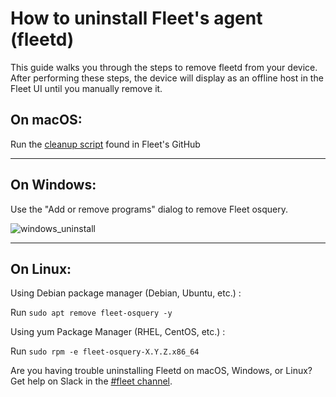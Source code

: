 # How to uninstall Fleet's agent (fleetd)

This guide walks you through the steps to remove fleetd from your device. After performing these steps, the device will display as an offline host in the Fleet UI until you manually remove it.

## On macOS:
Run the [cleanup script](https://github.com/fleetdm/fleet/blob/main/orbit/tools/cleanup/cleanup_macos.sh) found in Fleet's GitHub 

---

## On Windows:
Use the "Add or remove programs" dialog to remove Fleet osquery.

![windows_uninstall](https://github.com/user-attachments/assets/4140e62b-f67a-4df6-85b0-430c2c624881)

---

## On Linux:

Using Debian package manager (Debian, Ubuntu, etc.) :

Run ```sudo apt remove fleet-osquery -y```

Using yum Package Manager (RHEL, CentOS, etc.) :

Run ```sudo rpm -e fleet-osquery-X.Y.Z.x86_64```

Are you having trouble uninstalling Fleetd on macOS, Windows, or Linux? Get help on Slack in the [#fleet channel](https://fleetdm.com/slack).

<meta name="category" value="guides">
<meta name="authorFullName" value="Eric Shaw">
<meta name="authorGitHubUsername" value="eashaw">
<meta name="publishedOn" value="2021-09-08">
<meta name="articleTitle" value="How to uninstall fleetd">
<meta name="articleImageUrl" value="../website/assets/images/articles/how-to-uninstall-osquery-cover-1600x900@2x.jpg">
